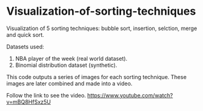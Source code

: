 # Visualization-of-sorting-techniques

Visualization of 5 sorting techniques: bubble sort, insertion, selction, merge and quick sort.

Datasets used:
  1) NBA player of the week (real world dataset).
  2) Binomial distribution dataset (synthetic).
 

This code outputs a series of images for each sorting technique. These images are later combined and made into a video. 

Follow the link to see the video. 
https://www.youtube.com/watch?v=mBQ8HfSxz5U
